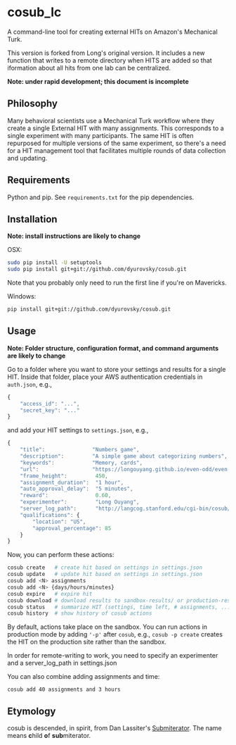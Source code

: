 # cosub_lc

A command-line tool for creating external HITs on Amazon's Mechanical Turk.

This version is forked from Long's original version. It includes a new function that writes to a remote directory when HITS are added so that iformation about all hits from one lab can be centralized.

**Note: under rapid development; this document is incomplete**

## Philosophy

Many behavioral scientists use a Mechanical Turk workflow where they create a single External HIT with many assignments.
This corresponds to a single experiment with many participants.
The same HIT is often repurposed for multiple versions of the same experiment, so there's a need for a HIT management tool that facilitates multiple rounds of data collection and updating.

## Requirements

Python and pip. See `requirements.txt` for the pip dependencies.

## Installation

**Note: install instructions are likely to change**

OSX:

```sh
sudo pip install -U setuptools
sudo pip install git+git://github.com/dyurovsky/cosub.git
```

Note that you probably only need to run the first line if you're on Mavericks.

Windows:

```sh
pip install git+git://github.com/dyurovsky/cosub.git
```

## Usage

**Note: Folder structure, configuration format, and command arguments are likely to change**

Go to a folder where you want to store your settings and results for a single HIT.
Inside that folder, place your AWS authentication credentials in `auth.json`, e.g.,

```js
{
    "access_id": "...",
    "secret_key": "..."
}
```

and add your HIT settings to `settings.json`, e.g.,

```js
{
    "title":               "Numbers game",
    "description":         "A simple game about categorizing numbers",
    "keywords":            "Memory, cards",
    "url":                 "https://longouyang.github.io/even-odd/even-odd.html",
    "frame_height":         450,
    "assignment_duration":  "1 hour",
    "auto_approval_delay":  "5 minutes",
    "reward":               0.60,
    "experimenter":         "Long Ouyang",
    "server_log_path":      "http://langcog.stanford.edu/cgi-bin/cosub/location.php",
    "qualifications": {
        "location": "US",
        "approval_percentage": 85
    }
}
```

Now, you can perform these actions:

```sh
cosub create   # create hit based on settings in settings.json
cosub update   # update hit based on settings in settings.json
cosub add <N> assignments
cosub add <N> {days/hours/minutes}
cosub expire   # expire hit
cosub download # download results to sandbox-results/ or production-results/
cosub status   # summarize HIT (settings, time left, # assignments, ...)
cosub history  # show history of cosub actions
```
By default, actions take place on the sandbox. You can run actions in production mode by adding `'-p'` after `cosub`, e.g., `cosub -p create` creates the HIT on the production site rather than the sandbox.

In order for remote-writing to work, you need to specify an experimenter and a server_log_path in settings.json

You can also combine adding assignments and time:

    cosub add 40 assignments and 3 hours

## Etymology

cosub is descended, in spirit, from Dan Lassiter's [Submiterator](https://github.com/danlassiter/Submiterator). The name means **c**hild **o**f **sub**miterator.

